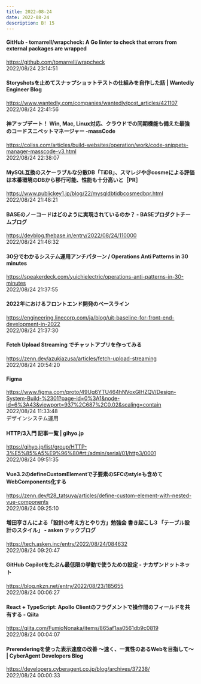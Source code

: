 ```yaml
---
title: 2022-08-24
date: 2022-08-24
description: B! 15
---
```


#### GitHub - tomarrell/wrapcheck: A Go linter to check that errors from external packages are wrapped
https://github.com/tomarrell/wrapcheck<br>
2022/08/24 23:14:51<br>


#### Storyshotsを止めてスナップショットテストの仕組みを自作した話 | Wantedly Engineer Blog
https://www.wantedly.com/companies/wantedly/post_articles/421107<br>
2022/08/24 22:41:56<br>


#### 神アップデート！ Win, Mac, Linux対応、クラウドでの同期機能も備えた最強のコードスニペットマネージャー -massCode
https://coliss.com/articles/build-websites/operation/work/code-snippets-manager-masscode-v3.html<br>
2022/08/24 22:38:07<br>


#### MySQL互換のスケーラブルな分散DB「TiDB」、スマレジや＠cosmeによる評価は本番環境のDBから移行可能、性能も十分高いと［PR］
https://www.publickey1.jp/blog/22/mysqldbtidbcosmedbpr.html<br>
2022/08/24 21:48:21<br>


#### BASEのノーコードはどのように実現されているのか？ - BASEプロダクトチームブログ
https://devblog.thebase.in/entry/2022/08/24/110000<br>
2022/08/24 21:46:32<br>


#### 30分でわかるシステム運用アンチパターン / Operations Anti Patterns in 30 minutes
https://speakerdeck.com/yuichielectric/operations-anti-patterns-in-30-minutes<br>
2022/08/24 21:37:55<br>


#### 2022年におけるフロントエンド開発のベースライン
https://engineering.linecorp.com/ja/blog/uit-baseline-for-front-end-development-in-2022<br>
2022/08/24 21:37:30<br>


#### Fetch Upload Streaming でチャットアプリを作ってみる
https://zenn.dev/azukiazusa/articles/fetch-upload-streaming<br>
2022/08/24 20:54:20<br>


#### Figma
https://www.figma.com/proto/49Ug6YTU464hNVoxGIHZQV/Design-System-Build-%2301?page-id=0%3A1&node-id=6%3A43&viewport=937%2C687%2C0.02&scaling=contain<br>
2022/08/24 11:33:48<br>
デザインシステム運用


#### HTTP/3入門 記事一覧 | gihyo.jp
https://gihyo.jp/list/group/HTTP-3%E5%85%A5%E9%96%80#rt:/admin/serial/01/http3/0001<br>
2022/08/24 09:51:35<br>


#### Vue3.2のdefineCustomElementで子要素のSFCのstyleも含めてWebComponents化する
https://zenn.dev/t28_tatsuya/articles/define-custom-element-with-nested-vue-components<br>
2022/08/24 09:25:10<br>


#### 増田亨さんによる「設計の考え方とやり方」勉強会 書き起こし3 「テーブル設計のスタイル」 - asken テックブログ
https://tech.asken.inc/entry/2022/08/24/084632<br>
2022/08/24 09:20:47<br>


#### GitHub Copilotをたぶん最低限の挙動で使うための設定 - ナカザンドットネット
https://blog.nkzn.net/entry/2022/08/23/185655<br>
2022/08/24 00:06:27<br>


#### React + TypeScript: Apollo Clientのフラグメントで操作間のフィールドを共有する - Qiita
https://qiita.com/FumioNonaka/items/865af1aa0561db9c0819<br>
2022/08/24 00:04:07<br>


#### Prerenderingを使った表示速度の改善 〜速く、一貫性のあるWebを目指して〜 | CyberAgent Developers Blog
https://developers.cyberagent.co.jp/blog/archives/37238/<br>
2022/08/24 00:00:33<br>


